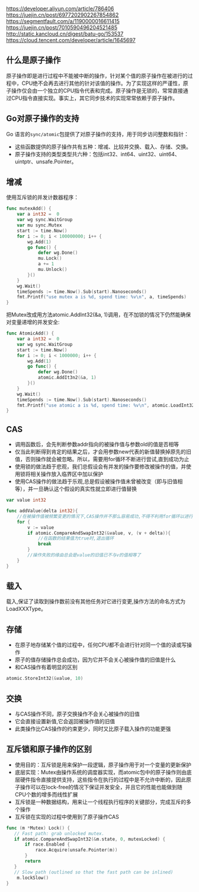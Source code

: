 https://developer.aliyun.com/article/786406
https://juejin.cn/post/6977202902267854862
https://segmentfault.com/a/1190000016611415
https://juejin.cn/post/7010590496204521485
http://static.kancloud.cn/digest/batu-go/153537
https://cloud.tencent.com/developer/article/1645697

## 什么是原子操作
原子操作即是进行过程中不能被中断的操作，针对某个值的原子操作在被进行的过程中，CPU绝不会再去进行其他的针对该值的操作。为了实现这样的严谨性，原子操作仅会由一个独立的CPU指令代表和完成。原子操作是无锁的，常常直接通过CPU指令直接实现。事实上，其它同步技术的实现常常依赖于原子操作。

## Go对原子操作的支持
Go 语言的`sync/atomic`包提供了对原子操作的支持，用于同步访问整数和指针：
- 这些函数提供的原子操作共有五种：增减、比较并交换、载入、存储、交换。
- 原子操作支持的类型类型共六种：包括int32、int64、uint32、uint64、uintptr、unsafe.Pointer。

## 增减
使用互斥锁的并发计数器程序：
```go
func mutexAdd() {
	var a int32 =  0
	var wg sync.WaitGroup
	var mu sync.Mutex
	start := time.Now()
	for i := 0; i < 100000000; i++ {
		wg.Add(1)
		go func() {
			defer wg.Done()
			mu.Lock()
			a += 1
			mu.Unlock()
		}()
	}
	wg.Wait()
	timeSpends := time.Now().Sub(start).Nanoseconds()
	fmt.Printf("use mutex a is %d, spend time: %v\n", a, timeSpends)
}
```

把Mutex改成用方法atomic.AddInt32(&a, 1)调用，在不加锁的情况下仍然能确保对变量递增的并发安全:
```go
func AtomicAdd() {
	var a int32 =  0
	var wg sync.WaitGroup
	start := time.Now()
	for i := 0; i < 1000000; i++ {
		wg.Add(1)
		go func() {
			defer wg.Done()
			atomic.AddIt3n2(&a, 1)
		}()
	}
	wg.Wait()
	timeSpends := time.Now().Sub(start).Nanoseconds()
	fmt.Printf("use atomic a is %d, spend time: %v\n", atomic.LoadInt32(&a), timeSpends)
}

```
## CAS
- 调用函数后，会先判断参数addr指向的被操作值与参数old的值是否相等
- 仅当此判断得到肯定的结果之后，才会用参数new代表的新值替换掉原先的旧值，否则操作就会被忽略。所以，需要用for循环不断进行尝试,直到成功为止
- 使用锁的做法趋于悲观，我们总假设会有并发的操作要修改被操作的值，并使用锁将相关操作放入临界区中加以保护
- 使用CAS操作的做法趋于乐观,总是假设被操作值未曾被改变（即与旧值相等），并一旦确认这个假设的真实性就立即进行值替换
```go
var value int32

func addValue(delta int32){
    //在被操作值被频繁变更的情况下,CAS操作并不那么容易成功,不得不利用for循环以进行多次尝试
    for {
        v := value
        if atomic.CompareAndSwapInt32(&value, v, (v + delta)){
            //在函数的结果值为true时,退出循环
            break
        }
        //操作失败的缘由总会是value的旧值已不与v的值相等了
    }
}
```


## 载入
载入,保证了读取到操作数前没有其他任务对它进行变更,操作方法的命名方式为LoadXXXType。

## 存储
- 在原子地存储某个值的过程中，任何CPU都不会进行针对同一个值的读或写操作
- 原子的值存储操作总会成功，因为它并不会关心被操作值的旧值是什么
- 和CAS操作有着明显的区别
```go
atomic.StoreInt32(&value, 10)
```

## 交换
- 与CAS操作不同，原子交换操作不会关心被操作的旧值
- 它会直接设置新值,它会返回被操作值的旧值
- 此类操作比CAS操作的约束更少，同时又比原子载入操作的功能更强

## 互斥锁和原子操作的区别
- 使用目的：互斥锁是用来保护一段逻辑，原子操作用于对一个变量的更新保护
- 底层实现：Mutex由操作系统的调度器实现，而atomic包中的原子操作则由底层硬件指令直接提供支持，这些指令在执行的过程中是不允许中断的，因此原子操作可以在lock-free的情况下保证并发安全，并且它的性能也能做到随CPU个数的增多而线性扩展
- 互斥锁是一种数据结构，用来让一个线程执行程序的关键部分，完成互斥的多个操作
- 互斥锁在实现的过程中使用到了原子操作CAS
```go
func (m *Mutex) Lock() {
   // Fast path: grab unlocked mutex.
   if atomic.CompareAndSwapInt32(&m.state, 0, mutexLocked) {
       if race.Enabled {
           race.Acquire(unsafe.Pointer(m))
       }
       return
   }
   // Slow path (outlined so that the fast path can be inlined)
    m.lockSlow()
}
```
